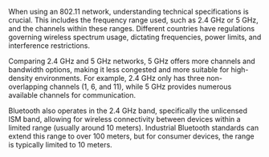 When using an 802.11 network, understanding technical specifications is crucial. This includes the frequency range used, such as 2.4 GHz or 5 GHz, and the channels within these ranges. Different countries have regulations governing wireless spectrum usage, dictating frequencies, power limits, and interference restrictions.

Comparing 2.4 GHz and 5 GHz networks, 5 GHz offers more channels and bandwidth options, making it less congested and more suitable for high-density environments. For example, 2.4 GHz only has three non-overlapping channels (1, 6, and 11), while 5 GHz provides numerous available channels for communication.

Bluetooth also operates in the 2.4 GHz band, specifically the unlicensed ISM band, allowing for wireless connectivity between devices within a limited range (usually around 10 meters). Industrial Bluetooth standards can extend this range to over 100 meters, but for consumer devices, the range is typically limited to 10 meters.